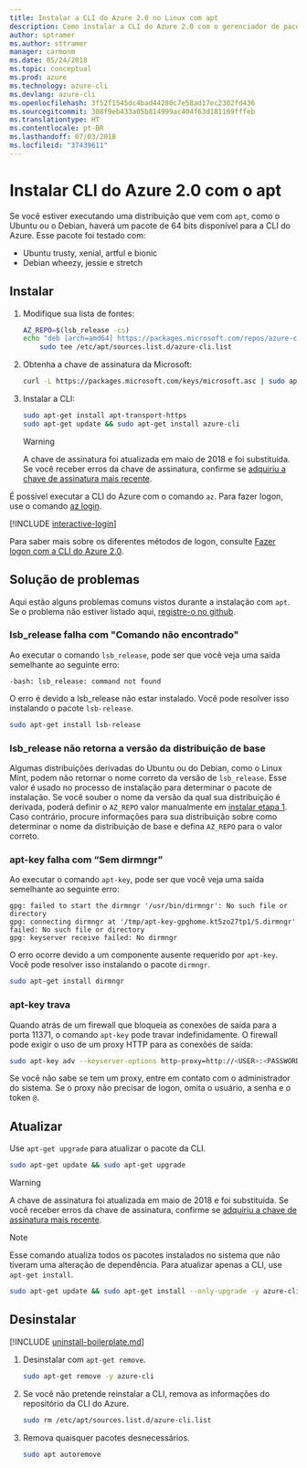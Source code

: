 ```yaml
---
title: Instalar a CLI do Azure 2.0 no Linux com apt
description: Como instalar a CLI do Azure 2.0 com o gerenciador de pacotes apt
author: sptramer
ms.author: sttramer
manager: carmonm
ms.date: 05/24/2018
ms.topic: conceptual
ms.prod: azure
ms.technology: azure-cli
ms.devlang: azure-cli
ms.openlocfilehash: 3f52f1545dc4bad44280c7e58ad17ec2302fd436
ms.sourcegitcommit: 308f9eb433a05b814999ac404f63d181169fffeb
ms.translationtype: HT
ms.contentlocale: pt-BR
ms.lasthandoff: 07/03/2018
ms.locfileid: "37439611"
---
```

# <a name="install-azure-cli-20-with-apt"></a>Instalar CLI do Azure 2.0 com o apt

Se você estiver executando uma distribuição que vem com `apt`, como o Ubuntu ou o Debian, haverá um pacote de 64 bits disponível para a CLI do Azure. Esse pacote foi testado com:

* Ubuntu trusty, xenial, artful e bionic
* Debian wheezy, jessie e stretch

## <a name="install"></a>Instalar

1. <a name="install-step-1"/> Modifique sua lista de fontes:

    ```bash
    AZ_REPO=$(lsb_release -cs)
    echo "deb [arch=amd64] https://packages.microsoft.com/repos/azure-cli/ $AZ_REPO main" | \
        sudo tee /etc/apt/sources.list.d/azure-cli.list
    ```

2. <a name="signingKey"></a>Obtenha a chave de assinatura da Microsoft:

   ```bash
   curl -L https://packages.microsoft.com/keys/microsoft.asc | sudo apt-key add -
   ```

3. Instalar a CLI:

   ```bash
   sudo apt-get install apt-transport-https
   sudo apt-get update && sudo apt-get install azure-cli
   ```

   > [!WARNING]
   > A chave de assinatura foi atualizada em maio de 2018 e foi substituída. Se você receber erros da chave de assinatura, confirme se [adquiriu a chave de assinatura mais recente](#signingKey).

É possível executar a CLI do Azure com o comando `az`. Para fazer logon, use o comando [az login](/cli/azure/reference-index#az-login).

[!INCLUDE [interactive-login](includes/interactive-login.md)]

Para saber mais sobre os diferentes métodos de logon, consulte [Fazer logon com a CLI do Azure 2.0](authenticate-azure-cli.md).

## <a name="troubleshooting"></a>Solução de problemas

Aqui estão alguns problemas comuns vistos durante a instalação com `apt`. Se o problema não estiver listado aqui, [registre-o no github](https://github.com/Azure/azure-cli/issues).

### <a name="lsbrelease-fails-with-command-not-found"></a>lsb_release falha com "Comando não encontrado"

Ao executar o comando `lsb_release`, pode ser que você veja uma saída semelhante ao seguinte erro:

```output
-bash: lsb_release: command not found
```

O erro é devido a lsb_release não estar instalado. Você pode resolver isso instalando o pacote `lsb-release`.

```bash
sudo apt-get install lsb-release
```

### <a name="lsbrelease-does-not-return-the-base-distribution-version"></a>lsb_release não retorna a versão da distribuição de base

Algumas distribuições derivadas do Ubuntu ou do Debian, como o Linux Mint, podem não retornar o nome correto da versão de `lsb_release`. Esse valor é usado no processo de instalação para determinar o pacote de instalação. Se você souber o nome da versão da qual sua distribuição é derivada, poderá definir o `AZ_REPO` valor manualmente em [instalar etapa 1](#install-step-1). Caso contrário, procure informações para sua distribuição sobre como determinar o nome da distribuição de base e defina `AZ_REPO` para o valor correto.

### <a name="apt-key-fails-with-no-dirmngr"></a>apt-key falha com “Sem dirmngr”

Ao executar o comando `apt-key`, pode ser que você veja uma saída semelhante ao seguinte erro:

```output
gpg: failed to start the dirmngr '/usr/bin/dirmngr': No such file or directory
gpg: connecting dirmngr at '/tmp/apt-key-gpghome.kt5zo27tp1/S.dirmngr' failed: No such file or directory
gpg: keyserver receive failed: No dirmngr
```

O erro ocorre devido a um componente ausente requerido por `apt-key`. Você pode resolver isso instalando o pacote `dirmngr`.

```bash
sudo apt-get install dirmngr
```

### <a name="apt-key-hangs"></a>apt-key trava

Quando atrás de um firewall que bloqueia as conexões de saída para a porta 11371, o comando `apt-key` pode travar indefinidamente. O firewall pode exigir o uso de um proxy HTTP para as conexões de saída:

```bash
sudo apt-key adv --keyserver-options http-proxy=http://<USER>:<PASSWORD>@<PROXY-HOST>:<PROXY-PORT>/ --keyserver packages.microsoft.com --recv-keys 52E16F86FEE04B979B07E28DB02C46DF417A0893
```

Se você não sabe se tem um proxy, entre em contato com o administrador do sistema. Se o proxy não precisar de logon, omita o usuário, a senha e o token `@`.

## <a name="update"></a>Atualizar

Use `apt-get upgrade` para atualizar o pacote da CLI.

   ```bash
   sudo apt-get update && sudo apt-get upgrade
   ```

> [!WARNING]
> A chave de assinatura foi atualizada em maio de 2018 e foi substituída. Se você receber erros da chave de assinatura, confirme se [adquiriu a chave de assinatura mais recente](#signingKey).
   
> [!NOTE]
> Esse comando atualiza todos os pacotes instalados no sistema que não tiveram uma alteração de dependência.
> Para atualizar apenas a CLI, use `apt-get install`.
> ```bash
> sudo apt-get update && sudo apt-get install --only-upgrade -y azure-cli
> ```

## <a name="uninstall"></a>Desinstalar

[!INCLUDE [uninstall-boilerplate.md](includes/uninstall-boilerplate.md)]

1. Desinstalar com `apt-get remove`.

    ```bash
    sudo apt-get remove -y azure-cli
    ```

2. Se você não pretende reinstalar a CLI, remova as informações do repositório da CLI do Azure.

   ```bash
   sudo rm /etc/apt/sources.list.d/azure-cli.list
   ```

3. Remova quaisquer pacotes desnecessários.

   ```bash
   sudo apt autoremove
   ```
